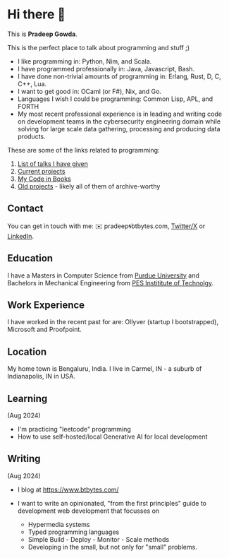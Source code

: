 # Hi there 👋

This is **Pradeep Gowda**.

This is the perfect place to talk about programming and stuff ;)

- I like programming in: Python, Nim, and Scala.
- I have programmed professionally in: Java, Javascript, Bash.
- I have done non-trivial amounts of programming in: Erlang, Rust, D, C, C++, Lua.
- I want to get good in: OCaml (or F#), Nix, and Go.
- Languages I wish I could be programming: Common Lisp, APL, and FORTH
- My most recent professional experience is in leading and writing code on development teams in the cybersecurity engineering domain while solving for large scale data gathering, processing and producing data products.

These are some of the links related to programming:

1. [List of talks I have given](https://www.btbytes.com/talks.html)
1. [Current projects](https://github.com/btbytes)
1. [My Code in Books](https://www.btbytes.com/posts/2020-05-07-02-code-in-books.html)
1. [Old projects](https://v1.pradeepgowda.com/projects/) - likely all of them of archive-worthy

## Contact

You can get in touch with me: ✉️ pradeep🌀btbytes.com, [Twitter/X](https://x.com/btbytes) or [LinkedIn](https://linkedin.com/in/btbytes).

## Education

I have a Masters in Computer Science from [Purdue University](https://www.purdue.edu) and Bachelors in Mechanical Engineering from [PES Instititute of Technolgy](https://pes.edu).

## Work Experience

I have worked in the recent past for are: Ollyver (startup I bootstrapped), Microsoft and Proofpoint.

## Location

My home town is Bengaluru, India. I live in Carmel, IN - a suburb of Indianapolis, IN in USA.

## Learning

(Aug 2024)

- I'm practicing "leetcode" programming
- How to use self-hosted/local Generative AI for local development


## Writing

(Aug 2024)

- I blog at <https://www.btbytes.com/>
- I want to write an opinionated, "from the first principles" guide to development web development that focusses on

  - Hypermedia systems
  - Typed programming languages
  - Simple Build - Deploy - Monitor - Scale methods
  - Developing in the small, but not only for "small" problems.
